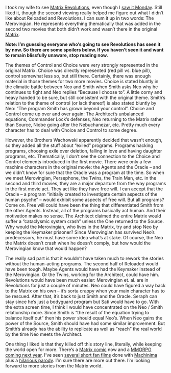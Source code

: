 I took my wife to see [Matrix
Revolutions](http://whatisthematrix.warnerbros.com/rv_img/rv_poster_neo.jpg),
even though I [saw it
Monday](http://devhawk.net/2003/11/19/matrix-revolutions/). Still
liked it, though the second viewing really helped me figure out what I
didn’t like about Reloaded and Revolutions. I can sum it up in two
words: The Merovingian. He represents everything thematically that was
added in the second two movies that both didn’t work and wasn’t there in
the original
[Matrix](http://whatisthematrix.warnerbros.com/img/matrix-post5.jpg).

**Note: I’m guessing everyone who’s going to see Revolutions has seen it
by now. So there are some spoilers below. If you haven’t seen it and
want to remain blissfully unaware, stop reading now.**

The themes of Control and Choice were very strongly represented in the
original Matrix. Choice was directly represented (red pill vs. blue
pill), control somewhat less so, but still there. Certainly, there was
enough material in those themes for two more movies. Choice is stated
bluntly in the climatic battle between Neo and Smith when Smith asks Neo
why he continues to fight and Neo replies “Because I choose to”. A
little corny and heavy handed to be sure, but still consistent with the
original theme. Smith’s relation to the theme of control (or lack
thereof) is also stated bluntly by Neo: “The program Smith has grown
beyond your control”. Choice and Control come up over and over again:
The Architect’s unbalanced equations, Commander Lock’s defenses, Neo
returning to the Matrix rather than Source, Niobe going after the
Nebuchanezar, etc. Pretty much every character has to deal with Choice
and Control to some degree.

However, the Brothers Wachowski apparently decided that wasn’t enough,
so they added all the stuff about “exiled” programs. Programs hacking
programs, choosing exile over deletion, falling in love and having
daughter programs, etc. Thematically, I don’t see the connection to the
Choice and Control elements introduced in the first movie. There were
only a few machine characters in the original movie: the Agents and the
Oracle – and we didn’t know for sure that the Oracle was a program at
the time. So when we meet Merovingian, Persephone, the Twins, the Train
Man, etc. in the second and third movies, they are a major departure
from the way programs in the first movie act. They act like they have
free will. I can accept that the Oracle – a program “initially created
to investigate certain aspects of the human psyche” – would exhibit some
aspects of free will. But all programs? Come on. Free will could have
been the thing that differentiated Smith from the other Agents. Instead,
all of the programs basically act human. And their motivation makes no
sense. The Architect claimed the entire Matrix would suffer a
“cataclysmic system crash” unless the One returned to the Source. Why
would the Merovingian, who lives in the Matrix, try and stop Neo by
keeping the Keymaker prisoner? Since Merovingian has survived Neo’s
predecessors, he must have some idea what’s at stake. Of course, the Neo
the Matrix doesn’t crash when he doesn’t comply, but how would the
Merovingian know that would happen?

The really sad part is that it wouldn’t have taken much to rework the
stories without the human-acting programs. The second half of Reloaded
would have been tough. Maybe Agents would have had the Keymaker instead
of the Merovingian. Or the Twins, working for the Architect, could have
him. Revolutions would have been much easier: Merovingian et. al. are in
Revolutions for just a couple of minutes. Neo could have figured a way
back to the Matrix on his own – it’s sorta crappy when your main
character has to be rescued. After that, it’s back to just Smith and the
Oracle. Seraph can stay since he’s just a bodyguard program but Sati
would have to go. With the extra screen time, I think I would have
concentrated on the Neo / Smith relationship more. Since Smith is “the
result of the equation trying to balance itself out” then his power
should equal Neo’s. When Neo gains the power of the Source, Smith should
have had some similar improvement. But Smith’s already has the ability
to replicate as well as “reach” the real world by the time Neo meets the
Architect.

One thing I liked is that they killed off this story line, literally,
while keeping the world open for more. There’s a [Matrix
comic](http://whatisthematrix.warnerbros.com/bk_cmp/matrixpreviewframe.html)
now and a [MMORPG coming next year](http://thematrixonline.ubi.com/US/).
I’ve seen [several short fan films](http://strangecompany.org/matrix/)
done with [Machinima](http://www.machinima.com/) plus a [hilarious
parody](http://matrix-xp.com/). I’m sure there are more out there. I’m
looking forward to more stories from the Matrix world.
